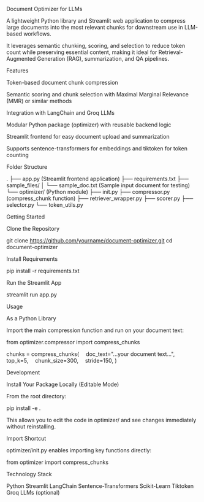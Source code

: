Document Optimizer for LLMs

A lightweight Python library and Streamlit web application to compress large documents into the most relevant chunks for downstream use in LLM-based workflows.

It leverages semantic chunking, scoring, and selection to reduce token count while preserving essential content, making it ideal for Retrieval-Augmented Generation (RAG), summarization, and QA pipelines.

Features

Token-based document chunk compression

Semantic scoring and chunk selection with Maximal Marginal Relevance (MMR) or similar methods

Integration with LangChain and Groq LLMs

Modular Python package (optimizer) with reusable backend logic

Streamlit frontend for easy document upload and summarization

Supports sentence-transformers for embeddings and tiktoken for token counting

Folder Structure

.
├── app.py (Streamlit frontend application)
├── requirements.txt
├── sample_files/
│ └── sample_doc.txt (Sample input document for testing)
└── optimizer/ (Python module)
├── init.py
├── compressor.py (compress_chunk function)
├── retriever_wrapper.py
├── scorer.py
├── selector.py
└── token_utils.py

Getting Started

Clone the Repository

git clone https://github.com/yourname/document-optimizer.git
cd document-optimizer

Install Requirements

pip install -r requirements.txt

Run the Streamlit App

streamlit run app.py

Usage

As a Python Library

Import the main compression function and run on your document text:

from optimizer.compressor import compress_chunks

chunks = compress_chunks(
 doc_text="...your document text...",
 top_k=5,
 chunk_size=300,
 stride=150,
)

Development

Install Your Package Locally (Editable Mode)

From the root directory:

pip install -e .

This allows you to edit the code in optimizer/ and see changes immediately without reinstalling.

Import Shortcut

optimizer/init.py enables importing key functions directly:

from optimizer import compress_chunks

Technology Stack

Python
Streamlit
LangChain
Sentence-Transformers
Scikit-Learn
Tiktoken
Groq LLMs (optional)